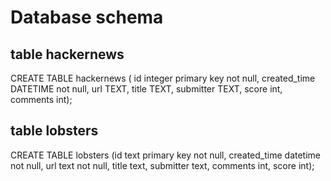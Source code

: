 # Database schema

## table hackernews 

CREATE TABLE hackernews
( id integer primary key not null,
created_time DATETIME not null,
url TEXT,
title TEXT,
submitter TEXT, score int, comments int);


## table lobsters

CREATE TABLE lobsters
(id text primary key not null,
created_time datetime not null,
url text not null,
title text,
submitter text, comments int, score int);
